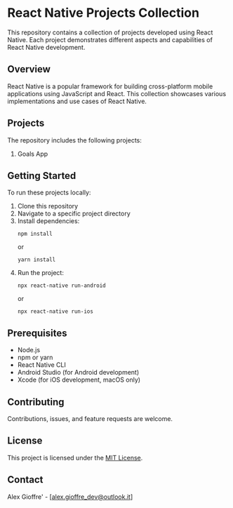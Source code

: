 # React Native Projects Collection

This repository contains a collection of projects developed using React Native. Each project demonstrates different aspects and capabilities of React Native development.

## Overview

React Native is a popular framework for building cross-platform mobile applications using JavaScript and React. This collection showcases various implementations and use cases of React Native.

## Projects

The repository includes the following projects:

1. Goals App


## Getting Started

To run these projects locally:

1. Clone this repository
2. Navigate to a specific project directory
3. Install dependencies:
   ```
   npm install
   ```
   or
   ```
   yarn install
   ```
4. Run the project:
   ```
   npx react-native run-android
   ```
   or
   ```
   npx react-native run-ios
   ```

## Prerequisites

- Node.js
- npm or yarn
- React Native CLI
- Android Studio (for Android development)
- Xcode (for iOS development, macOS only)

## Contributing

Contributions, issues, and feature requests are welcome. 
## License

This project is licensed under the [MIT License](link-to-license-file).

## Contact

Alex Gioffre' - [alex.gioffre_dev@outlook.it]

